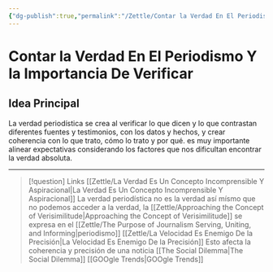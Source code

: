```yaml
---
{"dg-publish":true,"permalink":"/Zettle/Contar la Verdad En El Periodismo Y la Importancia De Verificar/","title":"Contar la Verdad en el Periodismo y la Importancia de Verificar","created":"Tuesday, 2023-09-05, 7:25:39 am","updated":"2023-09-25T12:37"}
---
```



# Contar la Verdad En El Periodismo Y la Importancia De Verificar

## Idea Principal
La verdad periodística se crea al verificar lo que dicen y lo que contrastan diferentes fuentes y testimonios, con los datos y hechos, y crear coherencia con lo que trato, cómo lo trato y por qué. es muy importante alinear expectativas considerando los factores que nos dificultan encontrar la verdad absoluta.

- - - 
> [!question] Links
> [[Zettle/La Verdad Es Un Concepto Incomprensible Y Aspiracional\|La Verdad Es Un Concepto Incomprensible Y Aspiracional]] La verdad periodística no es la verdad así mísmo que no podemos acceder a la verdad, la [[Zettle/Approaching the Concept of Verisimilitude\|Approaching the Concept of Verisimilitude]] se expresa en el [[Zettle/The Purpose of Journalism Serving, Uniting, and Informing\|periodismo]]
> [[Zettle/La Velocidad Es Enemigo De la Precisión\|La Velocidad Es Enemigo De la Precisión]] Esto afecta la coherencia y precisión de una noticia
> [[The Social Dilemma\|The Social Dilemma]]
> [[GOOgle Trends\|GOOgle Trends]]
